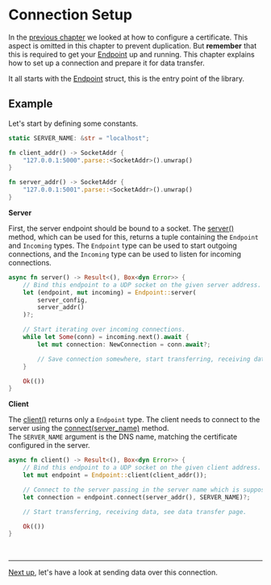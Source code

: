 # Connection Setup

In the [previous chapter](certificate.md) we looked at how to configure a certificate.
This aspect is omitted in this chapter to prevent duplication. 
But **remember** that this is required to get your [Endpoint][Endpoint] up and running. 
This chapter explains how to set up a connection and prepare it for data transfer. 

It all starts with the [Endpoint][Endpoint] struct, this is the entry point of the library. 

## Example

Let's start by defining some constants. 

```rust
static SERVER_NAME: &str = "localhost";

fn client_addr() -> SocketAddr {
    "127.0.0.1:5000".parse::<SocketAddr>().unwrap()
}

fn server_addr() -> SocketAddr {
    "127.0.0.1:5001".parse::<SocketAddr>().unwrap()
}
```

**Server**

First, the server endpoint should be bound to a socket. 
The [server()][server] method, which can be used for this, returns a tuple containing the `Endpoint` and `Incoming` types.
The `Endpoint` type can be used to start outgoing connections, and the `Incoming` type can be used to listen for incoming connections.

```rust
async fn server() -> Result<(), Box<dyn Error>> {
    // Bind this endpoint to a UDP socket on the given server address. 
    let (endpoint, mut incoming) = Endpoint::server(
        server_config,
        server_addr()
    )?;

    // Start iterating over incoming connections.
    while let Some(conn) = incoming.next().await {
        let mut connection: NewConnection = conn.await?;

        // Save connection somewhere, start transferring, receiving data, see DataTransfer tutorial.
    }

    Ok(())
}
```

**Client**

The [client()][client] returns only a `Endpoint` type.
The client needs to connect to the server using the [connect(server_name)][connect] method.  
The `SERVER_NAME` argument is the DNS name, matching the certificate configured in the server.

```rust
async fn client() -> Result<(), Box<dyn Error>> {
    // Bind this endpoint to a UDP socket on the given client address.
    let mut endpoint = Endpoint::client(client_addr());

    // Connect to the server passing in the server name which is supposed to be in the server certificate.
    let connection = endpoint.connect(server_addr(), SERVER_NAME)?;

    // Start transferring, receiving data, see data transfer page.

    Ok(())
}
```
<br><hr>

[Next up](data-transfer.md), let's have a look at sending data over this connection.  


[Endpoint]: https://docs.rs/quinn/latest/quinn/struct.Endpoint.html
[server]: https://docs.rs/quinn/latest/quinn/struct.Endpoint.html#method.server
[client]: https://docs.rs/quinn/latest/quinn/struct.Endpoint.html#method.client
[connect]: https://docs.rs/quinn/latest/quinn/struct.Endpoint.html#method.connect

